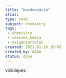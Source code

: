 ```yaml
---
title: "kondenzáció"
alias: 
type: note
subject: chemistry
tags:
 - chemistry
 - szerves_kémia
 - oxigéntartalmú
created: 2023.01.18 10:05
created_by: Ádám
status: done 
---
```

vízkilépés